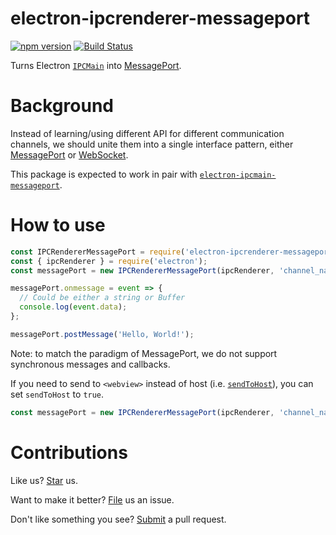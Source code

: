 # electron-ipcrenderer-messageport

[![npm version](https://badge.fury.io/js/electron-ipcrenderer-messageport.svg)](https://badge.fury.io/js/electron-ipcrenderer-messageport) [![Build Status](https://travis-ci.org/compulim/electron-ipcrenderer-messageport.svg?branch=master)](https://travis-ci.org/compulim/electron-ipcrenderer-messageport)

Turns Electron [`IPCMain`](https://github.com/electron/electron/blob/master/docs/api/ipc-main.md) into [MessagePort](https://developer.mozilla.org/en-US/docs/Web/API/MessagePort).

# Background

Instead of learning/using different API for different communication channels, we should unite them into a single interface pattern, either [MessagePort](https://developer.mozilla.org/en-US/docs/Web/API/MessagePort) or [WebSocket](https://developer.mozilla.org/en-US/docs/Web/API/WebSocket).

This package is expected to work in pair with [`electron-ipcmain-messageport`](https://npmjs.com/package/electron-ipcmain-messageport).

# How to use

```js
const IPCRendererMessagePort = require('electron-ipcrenderer-messageport');
const { ipcRenderer } = require('electron');
const messagePort = new IPCRendererMessagePort(ipcRenderer, 'channel_name');

messagePort.onmessage = event => {
  // Could be either a string or Buffer
  console.log(event.data);
};

messagePort.postMessage('Hello, World!');
```

Note: to match the paradigm of MessagePort, we do not support synchronous messages and callbacks.

If you need to send to `<webview>` instead of host (i.e. [`sendToHost`](https://electronjs.org/docs/api/ipc-renderer#ipcrenderersendtohostchannel-arg1-arg2-)), you can set `sendToHost` to `true`.

```js
const messagePort = new IPCRendererMessagePort(ipcRenderer, 'channel_name', { sendToHost: true });
```

# Contributions

Like us? [Star](https://github.com/compulim/electron-ipcrenderer-messageport/stargazers) us.

Want to make it better? [File](https://github.com/compulim/electron-ipcrenderer-messageport/issues) us an issue.

Don't like something you see? [Submit](https://github.com/compulim/electron-ipcrenderer-messageport/pulls) a pull request.
